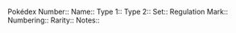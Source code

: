 Pokédex Number:: 
Name:: 
Type 1:: 
Type 2:: 
Set:: 
Regulation Mark:: 
Numbering:: 
Rarity:: 
Notes:: 

